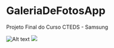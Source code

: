 # GaleriaDeFotosApp
Projeto Final do Curso CTEDS - Samsung

![Alt text](https://github.com/ferdinandcastilho/GaleriaDeFotosApp/actions/workflows/ContinuousIntegration.yml/badge.svg)
<img src="https://github.com/ferdinandcastilho/GaleriaDeFotosApp/actions/workflows/ContinuousIntegration.yml/badge.svg">
